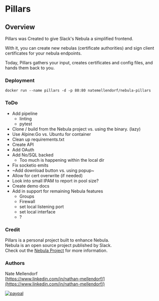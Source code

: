 # Pillars

## Overview
Pillars was Created to give Slack's Nebula a simplified frontend.  

With it, you can create new nebulas (certificate authorities) and sign client certificates for your nebula endpoints.

Today, Pillars gathers your input, creates certificates and config files, and hands them back to you.

### Deployment

```
docker run --name pillars -d -p 80:80 natemellendorf/nebula-pillars
```

### ToDo

- Add pipeline
  - linting
  - pytest
- Clone / build from the Nebula project vs. using the binary. (lazy)
- Use Alpine:Go vs. Ubuntu for container 
- Clean up requirements.txt
- Create API
- Add OAuth
- Add No/SQL backed
  - Too much is happening within the local dir
- Fix socketio emits
- ~Add download button vs. using popup~
- Allow for cert overwrite (if needed)
- Look into small IPAM to report in pool size?
- Create demo docs
- Add in support for remaining Nebula features
  - Groups
  - Firewall
  - set local listening port
  - set local interface
  - ?

### Credit

Pillars is a personal project built to enhance Nebula.  
Nebula is an open source project published by Slack.   
Check out the [Nebula Project](https://github.com/slackhq/nebula) for more information.   

### Authors
Nate Mellendorf <br>
[https://www.linkedin.com/in/nathan-mellendorf/](https://www.linkedin.com/in/nathan-mellendorf/)<br>

[![paypal](https://www.paypalobjects.com/en_US/i/btn/btn_donateCC_LG.gif)](https://www.paypal.me/natemellendorf/10)
